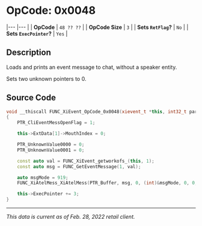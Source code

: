 # OpCode: 0x0048
|---                        |---    |
| **OpCode**                | `48 ?? ??` |
| **OpCode Size**           | `3`   |
| **Sets `RetFlag`?**       | `No`  |
| **Sets `ExecPointer`?**   | `Yes` |

## Description

Loads and prints an event message to chat, without a speaker entity.

Sets two unknown pointers to 0.

## Source Code

```cpp
void __thiscall FUNC_XiEvent_OpCode_0x0048(xievent_t *this, int32_t param)
{
    PTR_CliEventMessOpenFlag = 1;

    this->ExtData[1]->MouthIndex = 0;

    PTR_UnknownValue0000 = 0;
    PTR_UnknownValue0001 = 0;

    const auto val = FUNC_XiEvent_getworkofs_(this, 1);
    const auto msg = FUNC_GetEventMessage(1, val);

    auto msgMode = 919;
    FUNC_XiAtelMess_XiAtelMess(PTR_Buffer, msg, 0, (int)&msgMode, 0, 0, 0);

    this->ExecPointer += 3;
}
```

---

_This data is current as of Feb. 28, 2022 retail client._